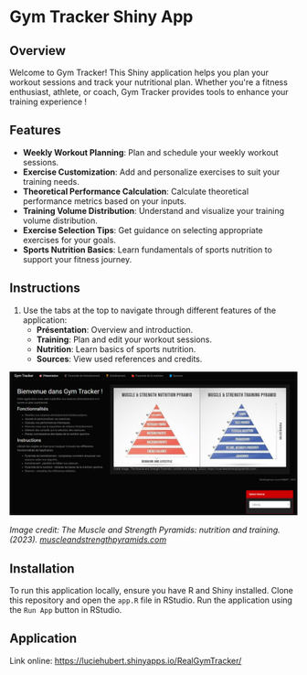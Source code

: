 # Gym Tracker Shiny App

## Overview

Welcome to Gym Tracker! This Shiny application helps you plan your workout sessions and track your nutritional plan. Whether you're a fitness enthusiast, athlete, or coach, Gym Tracker provides tools to enhance your training experience !

## Features

- **Weekly Workout Planning**: Plan and schedule your weekly workout sessions.
- **Exercise Customization**: Add and personalize exercises to suit your training needs.
- **Theoretical Performance Calculation**: Calculate theoretical performance metrics based on your inputs.
- **Training Volume Distribution**: Understand and visualize your training volume distribution.
- **Exercise Selection Tips**: Get guidance on selecting appropriate exercises for your goals.
- **Sports Nutrition Basics**: Learn fundamentals of sports nutrition to support your fitness journey.

## Instructions

1. Use the tabs at the top to navigate through different features of the application:
   - **Présentation**: Overview and introduction.
   - **Training**: Plan and edit your workout sessions.
   - **Nutrition**: Learn basics of sports nutrition.
   - **Sources**: View used references and credits.

![Gym Tracker Screenshot](screenshot.png)

*Image credit: The Muscle and Strength Pyramids: nutrition and training. (2023). [muscleandstrengthpyramids.com](https://muscleandstrengthpyramids.com/)*

## Installation

To run this application locally, ensure you have R and Shiny installed. Clone this repository and open the `app.R` file in RStudio. Run the application using the `Run App` button in RStudio.

## Application 
Link online: <https://luciehubert.shinyapps.io/RealGymTracker/>
